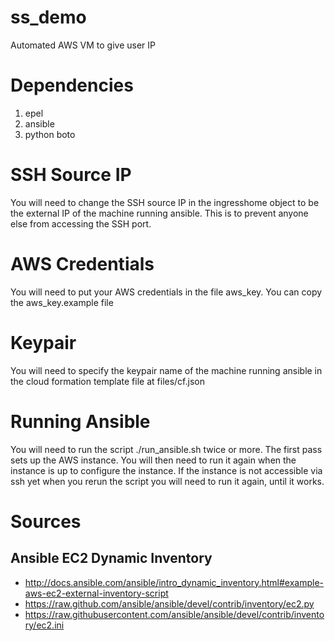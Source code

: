 # ss_demo
Automated AWS VM to give user IP

# Dependencies
1. epel
2. ansible
3. python boto

# SSH Source IP
You will need to change the SSH source IP in the ingresshome object to be the
external IP of the machine running ansible. This is to prevent anyone else from
accessing the SSH port.

# AWS Credentials
You will need to put your AWS credentials in the file aws_key. You can copy the
aws_key.example file

# Keypair
You will need to specify the keypair name of the machine running ansible in the
cloud formation template file at files/cf.json

# Running Ansible

You will need to run the script ./run_ansible.sh twice or more. The first pass
sets up the AWS instance. You will then need to run it again when the instance
is up to configure the instance. If the instance is not accessible via ssh yet
when you rerun the script you will need to run it again, until it works.

# Sources #
## Ansible EC2 Dynamic Inventory ##
* http://docs.ansible.com/ansible/intro_dynamic_inventory.html#example-aws-ec2-external-inventory-script
* https://raw.github.com/ansible/ansible/devel/contrib/inventory/ec2.py
* https://raw.githubusercontent.com/ansible/ansible/devel/contrib/inventory/ec2.ini

